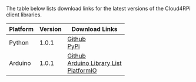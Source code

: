 The table below lists download links for the latest versions of the Cloud4RPi client libraries.

| Platform | Version | Download Links | 
| -------- | ------- | -------------- |
| Python   | 1.0.1 | [Github](https://github.com/cloud4rpi/cloud4rpi)<br>[PyPi](https://pypi.org/project/cloud4rpi) |
| Arduino  | 1.0.1 | [Github](https://github.com/cloud4rpi/cloud4rpi-esp-arduino)<br>[Arduino Library List](https://www.arduinolibraries.info/libraries/cloud4rpi-esp-arduino)<br>[PlatformIO](https://platformio.org/lib/show/2045/cloud4rpi-esp-arduino) |